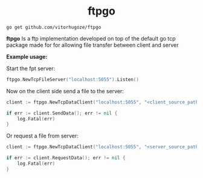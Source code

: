 <h1 align="center">ftpgo</h1>

```
go get github.com/vitorhugoze/ftpgo
```

**ftpgo** Is a ftp implementation developed on top of the default go tcp package made for for allowing file transfer between client and server

**Example usage:**

Start the fpt server:
```go
ftpgo.NewTcpFileServer("localhost:5055").Listen()
```

Now on the client side send a file to the server:
```go
client := ftpgo.NewTcpDataClient("localhost:5055", "<client_source_path>", "<server_destination_path>")

if err := client.SendData(); err != nil {
	log.Fatal(err)
}
```

Or request a file from server:
```go
client := ftpgo.NewTcpDataClient("localhost:5055", "<server_source_path>", "<client_destination_path>")

if err := client.RequestData(); err != nil {
	log.Fatal(err)
}
```